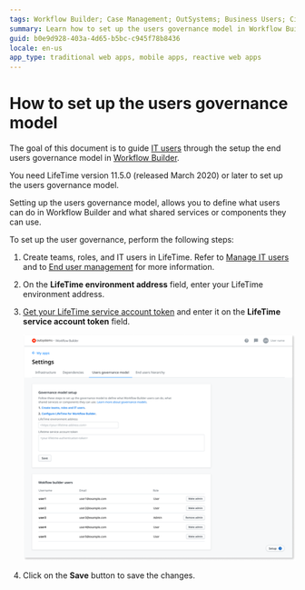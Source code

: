 ```yaml
---
tags: Workflow Builder; Case Management; OutSystems; Business Users; Citizen Developers; Citizen Dev; Workflow; Governance Model; Business developers
summary: Learn how to set up the users governance model in Workflow Builder.
guid: b0e9d928-403a-4d65-b5bc-c945f78b8436
locale: en-us
app_type: traditional web apps, mobile apps, reactive web apps
---
```


# How to set up the users governance model

The goal of this document is to guide [IT users](../../../managing-the-applications-lifecycle/manage-it-teams/about-permission-levels.md) through the setup the end users governance model in [Workflow Builder](http://workflowbuilder.outsystems.com/).

<div class="info" markdown="1">

You need LifeTime version 11.5.0 (released March 2020) or later to set up the users governance model.

</div>

Setting up the users governance model, allows you to define what users can do in Workflow Builder and what shared services or components they can use.

To set up the user governance, perform the following steps:

1. Create teams, roles, and IT users in LifeTime. Refer to [Manage IT users](../../../managing-the-applications-lifecycle/manage-it-teams/about-permission-levels.md) and to [End user management](../../security/end-user-manage/accessing-users.md) for more information.

1. On the **LifeTime environment address** field, enter your LifeTime environment address.

1. [Get your LifeTime service account token](../../../ref/apis/lifetime-deployment/rest-api-authentication.md#creating-a-service-account) and enter it on the **LifeTime service account token** field.

    ![Users governance model](images/wfb-setup-govern-init.png)

1. Click on the **Save** button to save the changes.

